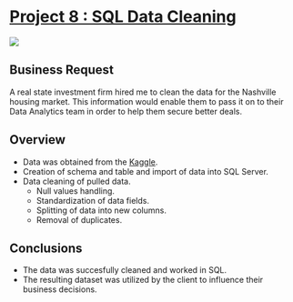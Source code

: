 # [Project 8 : SQL Data Cleaning](https://github.com/davidgomezpr1/SQL_Data_Cleaning)
![](https://images.unsplash.com/photo-1513880989635-6eb491ce7f5b?ixlib=rb-1.2.1&ixid=MnwxMjA3fDB8MHxwaG90by1wYWdlfHx8fGVufDB8fHx8&auto=format&fit=crop&w=1074&q=80)

## Business Request

A real state investment firm hired me to clean the data for the Nashville housing market. This information would enable them to pass it on to their Data Analytics team in order to help them secure better deals.

## Overview

- Data was obtained from the [Kaggle](https://www.kaggle.com/tmthyjames/nashville-housing-data).
- Creation of schema and table and import of data into SQL Server.
- Data cleaning of pulled data.
    - Null values handling.
    - Standardization of data fields.
    - Splitting of data into new columns.
    - Removal of duplicates.

## Conclusions

- The data was succesfully cleaned and worked in SQL.
- The resulting dataset was utilized by the client to influence their business decisions.
